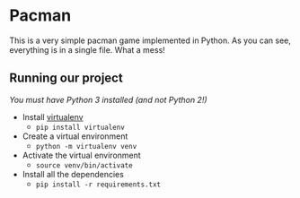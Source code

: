 # Pacman

This is a very simple pacman game implemented in Python.
As you can see, everything is in a single file. What a mess!

## Running our project

_You must have Python 3 installed (and not Python 2!)_

- Install [virtualenv](https://virtualenv.pypa.io/en/stable/installation/)
    - `pip install virtualenv`
- Create a virtual environment
    - `python -m virtualenv venv`
- Activate the virtual environment
    - `source venv/bin/activate`
- Install all the dependencies
    - `pip install -r requirements.txt`


